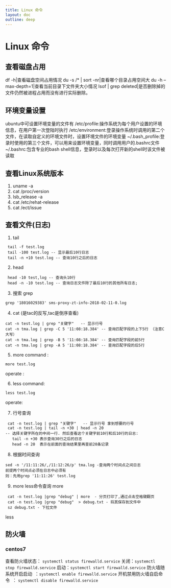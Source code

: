 ```yaml
---
title: Linux 命令
layout: doc
outline: deep
---
```


# Linux 命令

## 查看磁盘占用

df -h|查看磁盘空间占用情况
du -s /\* | sort -nr|查看哪个目录占用空间大
du -h –max-depth=1|查看当前目录下文件夹大小情况
lsof | grep deleted|是否删除掉的文件仍然被进程占用而没有进行实际删除。

## 环境变量设置

ubuntu中可设置环境变量的文件有
/etc/profile:操作系统为每个用户设置的环境信息，在用户第一次登陆时执行
/etc/environment:登录操作系统时调用的第二个文件，在读取自定义的环境文件时，设置环境文件的环境变量
~/.bash_profile:登录时使用的第三个文件，可以用来设置环境变量，同时调用用户的.bashrc文件
~/.bashrc:包含专业的bash shell信息，登录时以及每次打开新的shell时该文件被读取

## 查看Linux系统版本

1. uname -a
2. cat /proc/version
3. lsb_release -a
4. cat /etc/rehat-release
5. cat /ect/issue

## 查看文件(日志)

1.  tail

```
 tail -f test.log
 tail -100 test.log -- 显示最后10行日志
 tail -n +10 test.log -- 查询10行之后的日志
```

2.  head

```
 head -10 test,log -- 查询头10行
 head -n -10 test.log -- 查询日志文件除了最后10行的其他所有日志;
```

3.  搜索 grep

```
grep '18016029383' sms-proxy-zt-info-2018-02-11-0.log
```

4.  cat
    (是tac的反写,tac是倒序查看)

```
cat -n test.log | grep "关键字"   -- 显示行号
cat -n tma.log | grep -C 5 '11:08:18.384' -- 查询匹配字段的上下5行 （注意C大写）
cat -n tma.log | grep -B 5 '11:08:18.384' -- 查询匹配字段的前5行
cat -n tma.log | grep -A 5 '11:08:18.384' -- 查询匹配字段的后5行
```

5.  more
    command :

```
more test.log
```

operate :

6.  less
    command:

```
less test.log
```

operate:

7.  行号查询

```
 cat -n test.log | grep "关键字"   -- 显示行号 拿到想要的行号
 cat -n test.log | tail -n +30 | head -n 20
-- 选择关键字所在的中间一行. 然后查看这个关键字前10行和后10行的日志:
   tail -n +30 表示查询30行之后的日志
   head -n 20  表示在前面的查询结果里再查前20条记录
```

8.  根据时间查询

```
sed -n '/11:11:26/,/11:12:26/p' tma.log -查询两个时间点之间日志
前提两个时间点必须在日志中必须有
则：先用grep '11:11:26' test.log
```

9.  more less命令查询
    more

```
 cat -n test.log |grep "debug" | more  - 分页打印了,通过点击空格键翻页
 cat -n test.log |grep "debug"  > debug.txt - 将其保存到文件中
 sz debug.txt - 下拉文件
```

less

## 防火墙

### centos7

查看防火墙状态： `systemctl status firewalld.service`
关闭：`systemctl stop firewalld.service`
启动：`systemctl start firewalld.service`
防火墙随系统开启启动  ：`systemctl enable firewalld.service`
开机禁用防火墙自启命令  ： `systemctl disable firewalld.service`
